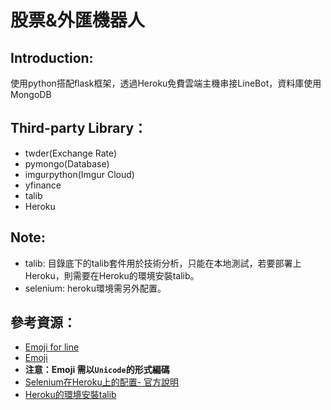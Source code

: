 # 股票&外匯機器人
## Introduction:
使用python搭配flask框架，透過Heroku免費雲端主機串接LineBot，資料庫使用MongoDB 
## Third-party Library：
* twder(Exchange Rate)
* pymongo(Database)
* imgurpython(Imgur Cloud)
* yfinance
* talib
* Heroku
## Note:
* talib: 
目錄底下的talib套件用於技術分析，只能在本地測試，若要部署上Heroku，則需要在Heroku的環境安裝talib。
* selenium:
heroku環境需另外配置。

## 參考資源：
* [Emoji for line](https://developers.line.biz/media/messaging-api/emoji-list.pdf)
* [Emoji](https://apps.timwhitlock.info/emoji/tables/unicode)
* **注意：Emoji 需以`Unicode`的形式編碼**
* [Selenium在Heroku上的配置- 官方說明](https://www.andressevilla.com/running-chromedriver-with-python-selenium-on-heroku/)
* [Heroku的環境安裝talib](https://elements.heroku.com/buildpacks/numrut/heroku-buildpack-python-talib)
